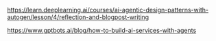 

https://learn.deeplearning.ai/courses/ai-agentic-design-patterns-with-autogen/lesson/4/reflection-and-blogpost-writing

https://www.gptbots.ai/blog/how-to-build-ai-services-with-agents